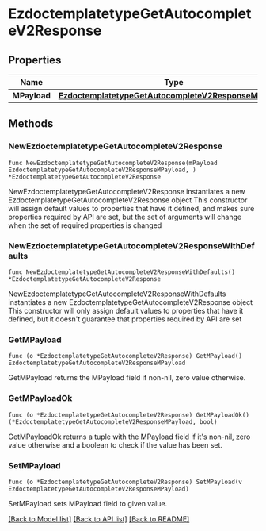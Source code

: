 # EzdoctemplatetypeGetAutocompleteV2Response

## Properties

Name | Type | Description | Notes
------------ | ------------- | ------------- | -------------
**MPayload** | [**EzdoctemplatetypeGetAutocompleteV2ResponseMPayload**](EzdoctemplatetypeGetAutocompleteV2ResponseMPayload.md) |  | 

## Methods

### NewEzdoctemplatetypeGetAutocompleteV2Response

`func NewEzdoctemplatetypeGetAutocompleteV2Response(mPayload EzdoctemplatetypeGetAutocompleteV2ResponseMPayload, ) *EzdoctemplatetypeGetAutocompleteV2Response`

NewEzdoctemplatetypeGetAutocompleteV2Response instantiates a new EzdoctemplatetypeGetAutocompleteV2Response object
This constructor will assign default values to properties that have it defined,
and makes sure properties required by API are set, but the set of arguments
will change when the set of required properties is changed

### NewEzdoctemplatetypeGetAutocompleteV2ResponseWithDefaults

`func NewEzdoctemplatetypeGetAutocompleteV2ResponseWithDefaults() *EzdoctemplatetypeGetAutocompleteV2Response`

NewEzdoctemplatetypeGetAutocompleteV2ResponseWithDefaults instantiates a new EzdoctemplatetypeGetAutocompleteV2Response object
This constructor will only assign default values to properties that have it defined,
but it doesn't guarantee that properties required by API are set

### GetMPayload

`func (o *EzdoctemplatetypeGetAutocompleteV2Response) GetMPayload() EzdoctemplatetypeGetAutocompleteV2ResponseMPayload`

GetMPayload returns the MPayload field if non-nil, zero value otherwise.

### GetMPayloadOk

`func (o *EzdoctemplatetypeGetAutocompleteV2Response) GetMPayloadOk() (*EzdoctemplatetypeGetAutocompleteV2ResponseMPayload, bool)`

GetMPayloadOk returns a tuple with the MPayload field if it's non-nil, zero value otherwise
and a boolean to check if the value has been set.

### SetMPayload

`func (o *EzdoctemplatetypeGetAutocompleteV2Response) SetMPayload(v EzdoctemplatetypeGetAutocompleteV2ResponseMPayload)`

SetMPayload sets MPayload field to given value.



[[Back to Model list]](../README.md#documentation-for-models) [[Back to API list]](../README.md#documentation-for-api-endpoints) [[Back to README]](../README.md)


